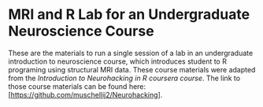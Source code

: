 # MRI and R Lab for an Undergraduate Neuroscience Course

These are the materials to run a single session of a lab in an undergraduate introduction to neuroscience course, which introduces student to R programing using structural MRI data. These course materials were adapted from the *Introduction to Neurohacking in R coursera course*. The link to those course materials can be found here: [https://github.com/muschellij2/Neurohacking].
